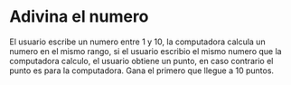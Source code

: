 # Adivina el numero
El usuario escribe un numero entre 1 y 10, la computadora calcula un numero en el mismo rango, si el usuario escribio el mismo numero que la computadora calculo, el usuario obtiene un punto, en caso contrario el punto es para la computadora. Gana el primero que llegue a 10 puntos.